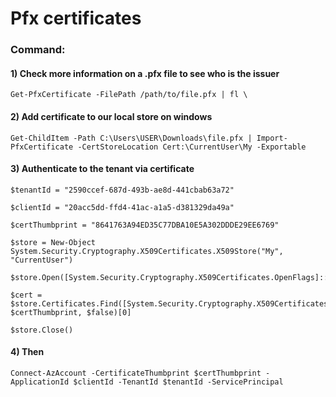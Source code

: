 # Pfx certificates 

### Command:

#### 1) Check more information on a .pfx file to see who is the issuer

    Get-PfxCertificate -FilePath /path/to/file.pfx | fl \

#### 2) Add certificate to our local store on windows

    Get-ChildItem -Path C:\Users\USER\Downloads\file.pfx | Import-PfxCertificate -CertStoreLocation Cert:\CurrentUser\My -Exportable 

#### 3)  Authenticate to the tenant via certificate

    $tenantId = "2590ccef-687d-493b-ae8d-441cbab63a72"

    $clientId = "20acc5dd-ffd4-41ac-a1a5-d381329da49a"

    $certThumbprint = "8641763A94ED35C77DBA10E5A302DDDE29EE6769"

    $store = New-Object System.Security.Cryptography.X509Certificates.X509Store("My", "CurrentUser")

    $store.Open([System.Security.Cryptography.X509Certificates.OpenFlags]::ReadOnly)

    $cert = $store.Certificates.Find([System.Security.Cryptography.X509Certificates.X509FindType]::FindByThumbprint, $certThumbprint, $false)[0]

    $store.Close()

#### 4) Then

    Connect-AzAccount -CertificateThumbprint $certThumbprint -ApplicationId $clientId -TenantId $tenantId -ServicePrincipal
